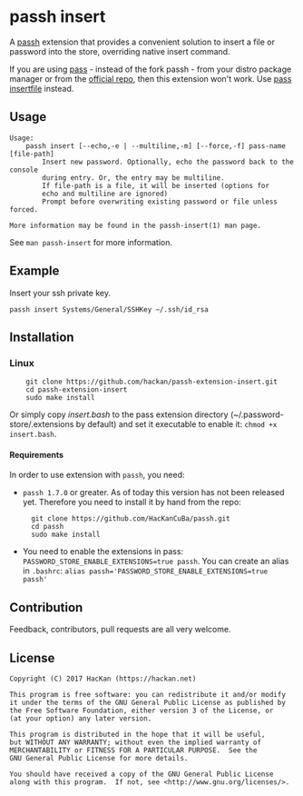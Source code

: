 # passh insert

A [passh](https://github.com/HacKanCuBa/passh) extension that provides a convenient solution to insert a file or password into the store, overriding native insert command.

If you are using [pass](https://passwordstore.org) - instead of the fork passh - from your distro package manager or from the [official repo](https://git.zx2c4.com/password-store), then this extension won't work. Use [pass insertfile](https://github.com/hackan/pass-extension-insertfile) instead.

## Usage

```
Usage:
    passh insert [--echo,-e | --multiline,-m] [--force,-f] pass-name [file-path]
        Insert new password. Optionally, echo the password back to the console
        during entry. Or, the entry may be multiline.
        If file-path is a file, it will be inserted (options for 
        echo and multiline are ignored)
        Prompt before overwriting existing password or file unless forced.

More information may be found in the passh-insert(1) man page.
```

See `man passh-insert` for more information.

## Example

Insert your ssh private key.

	passh insert Systems/General/SSHKey ~/.ssh/id_rsa

## Installation

### Linux

		git clone https://github.com/hackan/passh-extension-insert.git
		cd passh-extension-insert
		sudo make install

Or simply copy *insert.bash* to the pass extension directory (~/.password-store/.extensions by default) and set it executable to enable it: `chmod +x insert.bash`.

#### Requirements

In order to use extension with `passh`, you need:
* `passh 1.7.0` or greater. As of today this version has not been released yet.
Therefore you need to install it by hand from the repo:

		git clone https://github.com/HacKanCuBa/passh.git
		cd passh
		sudo make install

* You need to enable the extensions in pass: `PASSWORD_STORE_ENABLE_EXTENSIONS=true passh`.
You can create an alias in `.bashrc`: `alias passh='PASSWORD_STORE_ENABLE_EXTENSIONS=true passh'`

## Contribution
Feedback, contributors, pull requests are all very welcome.

## License

    Copyright (C) 2017 HacKan (https://hackan.net)

    This program is free software: you can redistribute it and/or modify
    it under the terms of the GNU General Public License as published by
    the Free Software Foundation, either version 3 of the License, or
    (at your option) any later version.

    This program is distributed in the hope that it will be useful,
    but WITHOUT ANY WARRANTY; without even the implied warranty of
    MERCHANTABILITY or FITNESS FOR A PARTICULAR PURPOSE.  See the
    GNU General Public License for more details.

    You should have received a copy of the GNU General Public License
    along with this program.  If not, see <http://www.gnu.org/licenses/>.

